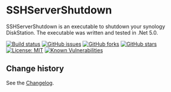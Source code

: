 SSHServerShutdown
====================================

SSHServerShutdown is an executable to shutdown your synology DiskStation.
The executable was written and tested in .Net 5.0.

[![Build status](https://ci.appveyor.com/api/projects/status/jpdco3w1t0xxi88e?svg=true)](https://ci.appveyor.com/project/SeppPenner/sshservershutdown)
[![GitHub issues](https://img.shields.io/github/issues/SeppPenner/SSHServerShutdown.svg)](https://github.com/SeppPenner/SSHServerShutdown/issues)
[![GitHub forks](https://img.shields.io/github/forks/SeppPenner/SSHServerShutdown.svg)](https://github.com/SeppPenner/SSHServerShutdown/network)
[![GitHub stars](https://img.shields.io/github/stars/SeppPenner/SSHServerShutdown.svg)](https://github.com/SeppPenner/SSHServerShutdown/stargazers)
[![License: MIT](https://img.shields.io/badge/License-MIT-blue.svg)](https://raw.githubusercontent.com/SeppPenner/SSHServerShutdown/master/License.txt)
[![Known Vulnerabilities](https://snyk.io/test/github/SeppPenner/SSHServerShutdown/badge.svg)](https://snyk.io/test/github/SeppPenner/SSHServerShutdown)

Change history
--------------

See the [Changelog](https://github.com/SeppPenner/SSHServerShutdown/blob/master/Changelog.md).